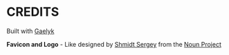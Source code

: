 CREDITS
====

Built with [Gaelyk](http://gaelyk.appspot.com/)

**Favicon and Logo** -
Like designed by [Shmidt Sergey](http://www.thenounproject.com/monstercritic)
from the [Noun Project](http://www.thenounproject.com)
